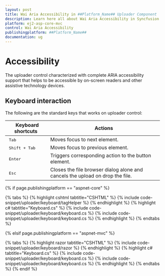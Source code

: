 ```yaml
---
layout: post
title: Wai Aria Accessibility in ##Platform_Name## Uploader Component
description: Learn here all about Wai Aria Accessibility in Syncfusion ##Platform_Name## Uploader component of Syncfusion Essential JS 2 and more.
platform: ej2-asp-core-mvc
control: Wai Aria Accessibility
publishingplatform: ##Platform_Name##
documentation: ug
---
```



# Accessibility

The uploader control characterized with complete ARIA accessibility support that helps to be accessible by on-screen readers and other assistive technology devices.

## Keyboard interaction

The following are the standard keys that works on uploader control:

| **Keyboard shortcuts** | **Actions** |
| --- | --- |
| <kbd>Tab</kbd> | Moves focus to next element. |
| <kbd>Shift + Tab</kbd> | Moves focus to previous element. |
| <kbd>Enter</kbd> | Triggers corresponding action to the button element. |
| <kbd>Esc</kbd> | Closes the file browser dialog alone and cancels the upload on drop the file. |

{% if page.publishingplatform == "aspnet-core" %}

{% tabs %}
{% highlight cshtml tabtitle="CSHTML" %}
{% include code-snippet/uploader/keyboard/tagHelper %}
{% endhighlight %}
{% highlight c# tabtitle="Keyboard.cs" %}
{% include code-snippet/uploader/keyboard/keyboard.cs %}
{% include code-snippet/uploader/keyboard/keyboard.cs %}
{% endhighlight %}
{% endtabs %}

{% elsif page.publishingplatform == "aspnet-mvc" %}

{% tabs %}
{% highlight razor tabtitle="CSHTML" %}
{% include code-snippet/uploader/keyboard/razor %}
{% endhighlight %}
{% highlight c# tabtitle="Keyboard.cs" %}
{% include code-snippet/uploader/keyboard/keyboard.cs %}
{% include code-snippet/uploader/keyboard/keyboard.cs %}
{% endhighlight %}
{% endtabs %}
{% endif %}

